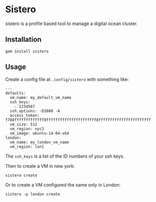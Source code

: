 # Sistero

sistero is a profile based tool to manage a digital ocean cluster.

## Installation

```gem install sistero```

## Usage

Create a config file at `.config/sistero` with something like:

```
---
defaults:
  vm_name: my_default_vm_name
  ssh_keys:
    - 1234567
  ssh_options: -D1080 -A
  access_token: f788fffffffffffff8ffffffffffffffffffffff8fffffffffffffffffffffff
  vm_size: 512
  vm_region: nyc3
  vm_image: ubuntu-14-04-x64
london:
  vm_name: my_london_vm_name
  vm_region: lon1
```

The `ssh_keys` is a list of the ID numbers of your ssh keys.

Then to create a VM in new york:
```
sistero create
```

Or to create a VM configured the same only in London:
```
sistero -p london create
```
